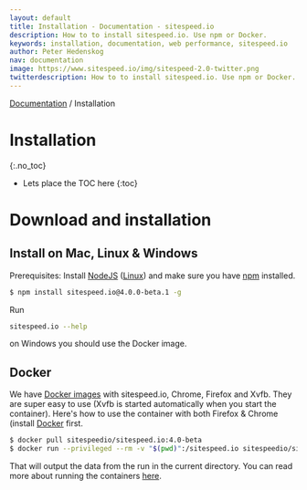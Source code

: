 ```yaml
---
layout: default
title: Installation - Documentation - sitespeed.io
description: How to to install sitespeed.io. Use npm or Docker.
keywords: installation, documentation, web performance, sitespeed.io
author: Peter Hedenskog
nav: documentation
image: https://www.sitespeed.io/img/sitespeed-2.0-twitter.png
twitterdescription: How to to install sitespeed.io. Use npm or Docker.
---
```

[Documentation](/documentation/sitespeed.io/) / Installation

# Installation
{:.no_toc}

* Lets place the TOC here
{:toc}

# Download and installation

## Install on Mac, Linux & Windows

Prerequisites: Install [NodeJS](https://nodejs.org/en/download/) ([Linux](https://github.com/creationix/nvm)) and make sure you have [npm](https://github.com/npm/npm) installed.

~~~ bash
$ npm install sitespeed.io@4.0.0-beta.1 -g
~~~

Run

~~~ bash
sitespeed.io --help
~~~

on Windows you should use the Docker image.


## Docker

We have [Docker images](https://hub.docker.com/u/sitespeedio/) with sitespeed.io, Chrome, Firefox and Xvfb. They are super easy to use (Xvfb is started automatically when you start the container). Here's how to use the container with both Firefox & Chrome (install [Docker](https://docs.docker.com/engine/installation/) first.

~~~ bash
$ docker pull sitespeedio/sitespeed.io:4.0-beta
$ docker run --privileged --rm -v "$(pwd)":/sitespeed.io sitespeedio/sitespeed.io:4.0-beta sitespeed.io https://www.sitespeed.io -b firefox
~~~

That will output the data from the run in the current directory. You can read more about running the containers [here](/documentation/docker/).
